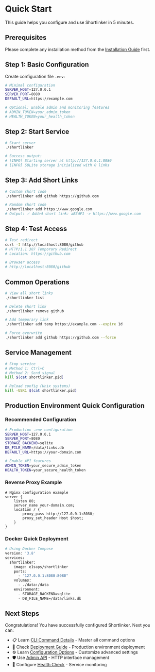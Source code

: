 # Quick Start

This guide helps you configure and use Shortlinker in 5 minutes.

## Prerequisites

Please complete any installation method from the [Installation Guide](/en/guide/installation) first.

## Step 1: Basic Configuration

Create configuration file `.env`:

```bash
# Minimal configuration
SERVER_HOST=127.0.0.1
SERVER_PORT=8080
DEFAULT_URL=https://example.com

# Optional: Enable admin and monitoring features
# ADMIN_TOKEN=your_admin_token
# HEALTH_TOKEN=your_health_token
```

## Step 2: Start Service

```bash
# Start server
./shortlinker

# Success output:
# [INFO] Starting server at http://127.0.0.1:8080
# [INFO] SQLite storage initialized with 0 links
```

## Step 3: Add Short Links

```bash
# Custom short code
./shortlinker add github https://github.com

# Random short code
./shortlinker add https://www.google.com
# Output: ✓ Added short link: aB3dF1 -> https://www.google.com
```

## Step 4: Test Access

```bash
# Test redirect
curl -I http://localhost:8080/github
# HTTP/1.1 307 Temporary Redirect
# Location: https://github.com

# Browser access
# http://localhost:8080/github
```

## Common Operations

```bash
# View all short links
./shortlinker list

# Delete short link
./shortlinker remove github

# Add temporary link
./shortlinker add temp https://example.com --expire 1d

# Force overwrite
./shortlinker add github https://github.com --force
```

## Service Management

```bash
# Stop service
# Method 1: Ctrl+C
# Method 2: Send signal
kill $(cat shortlinker.pid)

# Reload config (Unix systems)
kill -USR1 $(cat shortlinker.pid)
```

## Production Environment Quick Configuration

### Recommended Configuration
```bash
# Production .env configuration
SERVER_HOST=127.0.0.1
SERVER_PORT=8080
STORAGE_BACKEND=sqlite
DB_FILE_NAME=/data/links.db
DEFAULT_URL=https://your-domain.com

# Enable API features
ADMIN_TOKEN=your_secure_admin_token
HEALTH_TOKEN=your_secure_health_token
```

### Reverse Proxy Example
```nginx
# Nginx configuration example
server {
    listen 80;
    server_name your-domain.com;
    location / {
        proxy_pass http://127.0.0.1:8080;
        proxy_set_header Host $host;
    }
}
```

### Docker Quick Deployment
```bash
# Using Docker Compose
version: '3.8'
services:
  shortlinker:
    image: e1saps/shortlinker
    ports:
      - "127.0.0.1:8080:8080"
    volumes:
      - ./data:/data
    environment:
      - STORAGE_BACKEND=sqlite
      - DB_FILE_NAME=/data/links.db
```

## Next Steps

Congratulations! You have successfully configured Shortlinker. Next you can:

- 📋 Learn [CLI Command Details](/en/cli/commands) - Master all command options
- 🚀 Check [Deployment Guide](/en/deployment/) - Production environment deployment
- ⚙️ Learn [Configuration Options](/en/config/) - Customize advanced settings
- 🛡️ Use [Admin API](/en/api/admin) - HTTP interface management
- 🏥 Configure [Health Check](/en/api/health) - Service monitoring
